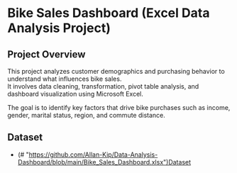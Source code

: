 #  Bike Sales Dashboard (Excel Data Analysis Project)

##  Project Overview
This project analyzes customer demographics and purchasing behavior to understand what influences bike sales.  
It involves data cleaning, transformation, pivot table analysis, and dashboard visualization using Microsoft Excel.

The goal is to identify key factors that drive bike purchases such as income, gender, marital status, region, and commute distance.

##  Dataset
- (#  "https://github.com/Allan-Kip/Data-Analysis-Dashboard/blob/main/Bike_Sales_Dashboard.xlsx")Dataset</a>
